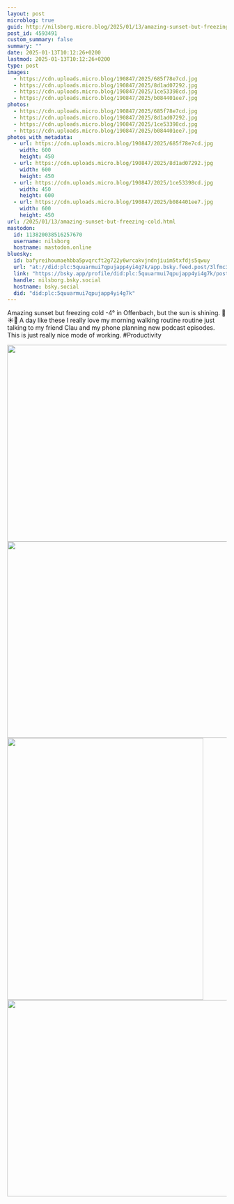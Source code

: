 ```yaml
---
layout: post
microblog: true
guid: http://nilsborg.micro.blog/2025/01/13/amazing-sunset-but-freezing-cold.html
post_id: 4593491
custom_summary: false
summary: ""
date: 2025-01-13T10:12:26+0200
lastmod: 2025-01-13T10:12:26+0200
type: post
images:
  - https://cdn.uploads.micro.blog/190847/2025/685f78e7cd.jpg
  - https://cdn.uploads.micro.blog/190847/2025/8d1ad07292.jpg
  - https://cdn.uploads.micro.blog/190847/2025/1ce53398cd.jpg
  - https://cdn.uploads.micro.blog/190847/2025/b084401ee7.jpg
photos:
  - https://cdn.uploads.micro.blog/190847/2025/685f78e7cd.jpg
  - https://cdn.uploads.micro.blog/190847/2025/8d1ad07292.jpg
  - https://cdn.uploads.micro.blog/190847/2025/1ce53398cd.jpg
  - https://cdn.uploads.micro.blog/190847/2025/b084401ee7.jpg
photos_with_metadata:
  - url: https://cdn.uploads.micro.blog/190847/2025/685f78e7cd.jpg
    width: 600
    height: 450
  - url: https://cdn.uploads.micro.blog/190847/2025/8d1ad07292.jpg
    width: 600
    height: 450
  - url: https://cdn.uploads.micro.blog/190847/2025/1ce53398cd.jpg
    width: 450
    height: 600
  - url: https://cdn.uploads.micro.blog/190847/2025/b084401ee7.jpg
    width: 600
    height: 450
url: /2025/01/13/amazing-sunset-but-freezing-cold.html
mastodon:
  id: 113820038516257670
  username: nilsborg
  hostname: mastodon.online
bluesky:
  id: bafyreihoumaehbba5pvqrcft2g722y6wrcakvjndnjiuim5txfdjs5qwuy
  url: "at://did:plc:5quuarmui7qpujapp4yi4g7k/app.bsky.feed.post/3lfmc3ge5az2v"
  link: "https://bsky.app/profile/did:plc:5quuarmui7qpujapp4yi4g7k/post/3lfmc3ge5az2v"
  handle: nilsborg.bsky.social
  hostname: bsky.social
  did: "did:plc:5quuarmui7qpujapp4yi4g7k"
---
```


Amazing sunset but freezing cold -4° in Offenbach, but the sun is shining. 🥶☀️🌄
A day like these I really love my morning walking routine routine just talking to my friend Clau and my phone planning new podcast episodes. This is just really nice mode of working.
#Productivity

<img src="images/2025/685f78e7cd.jpg" width="600" height="450" alt=""><img src="images/2025/8d1ad07292.jpg" width="600" height="450" alt=""><img src="images/2025/1ce53398cd.jpg" width="450" height="600" alt=""><img src="images/2025/b084401ee7.jpg" width="600" height="450" alt="">
